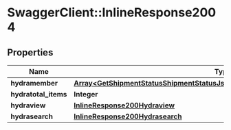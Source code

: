 # SwaggerClient::InlineResponse2004

## Properties
Name | Type | Description | Notes
------------ | ------------- | ------------- | -------------
**hydramember** | [**Array&lt;GetShipmentStatusShipmentStatusJsonldGetShipmentStatusCollectionGetRead&gt;**](GetShipmentStatusShipmentStatusJsonldGetShipmentStatusCollectionGetRead.md) |  | 
**hydratotal_items** | **Integer** |  | [optional] 
**hydraview** | [**InlineResponse200Hydraview**](InlineResponse200Hydraview.md) |  | [optional] 
**hydrasearch** | [**InlineResponse200Hydrasearch**](InlineResponse200Hydrasearch.md) |  | [optional] 

